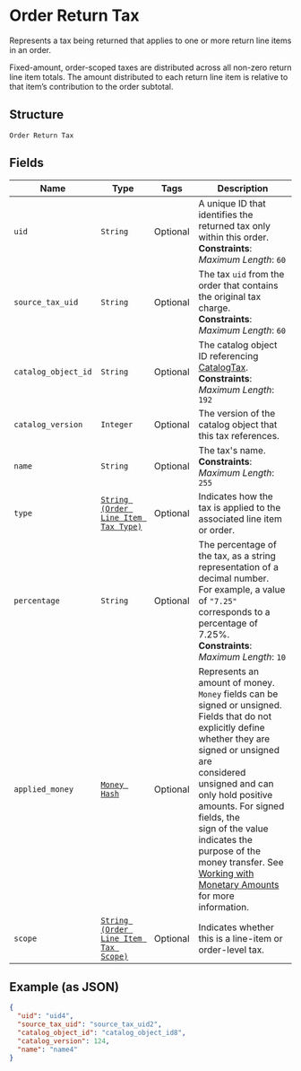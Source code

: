 
# Order Return Tax

Represents a tax being returned that applies to one or more return line items in an order.

Fixed-amount, order-scoped taxes are distributed across all non-zero return line item totals.
The amount distributed to each return line item is relative to that item’s contribution to the
order subtotal.

## Structure

`Order Return Tax`

## Fields

| Name | Type | Tags | Description |
|  --- | --- | --- | --- |
| `uid` | `String` | Optional | A unique ID that identifies the returned tax only within this order.<br>**Constraints**: *Maximum Length*: `60` |
| `source_tax_uid` | `String` | Optional | The tax `uid` from the order that contains the original tax charge.<br>**Constraints**: *Maximum Length*: `60` |
| `catalog_object_id` | `String` | Optional | The catalog object ID referencing [CatalogTax](entity:CatalogTax).<br>**Constraints**: *Maximum Length*: `192` |
| `catalog_version` | `Integer` | Optional | The version of the catalog object that this tax references. |
| `name` | `String` | Optional | The tax's name.<br>**Constraints**: *Maximum Length*: `255` |
| `type` | [`String (Order Line Item Tax Type)`](../../doc/models/order-line-item-tax-type.md) | Optional | Indicates how the tax is applied to the associated line item or order. |
| `percentage` | `String` | Optional | The percentage of the tax, as a string representation of a decimal number.<br>For example, a value of `"7.25"` corresponds to a percentage of 7.25%.<br>**Constraints**: *Maximum Length*: `10` |
| `applied_money` | [`Money Hash`](../../doc/models/money.md) | Optional | Represents an amount of money. `Money` fields can be signed or unsigned.<br>Fields that do not explicitly define whether they are signed or unsigned are<br>considered unsigned and can only hold positive amounts. For signed fields, the<br>sign of the value indicates the purpose of the money transfer. See<br>[Working with Monetary Amounts](https://developer.squareup.com/docs/build-basics/working-with-monetary-amounts)<br>for more information. |
| `scope` | [`String (Order Line Item Tax Scope)`](../../doc/models/order-line-item-tax-scope.md) | Optional | Indicates whether this is a line-item or order-level tax. |

## Example (as JSON)

```json
{
  "uid": "uid4",
  "source_tax_uid": "source_tax_uid2",
  "catalog_object_id": "catalog_object_id8",
  "catalog_version": 124,
  "name": "name4"
}
```

